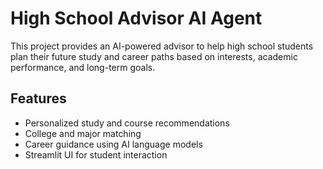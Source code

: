 # High School Advisor AI Agent

This project provides an AI-powered advisor to help high school students plan their future study and career paths based on interests, academic performance, and long-term goals.

## Features

- Personalized study and course recommendations
- College and major matching
- Career guidance using AI language models
- Streamlit UI for student interaction

